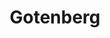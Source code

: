 ---
draft: false
title: Gotenberg
content:
  id: gotenberg
  name: Gotenberg
  logo: /images/development/dev-tools/gotenberg/logo.png
  website: https://gotenberg.dev/
  iframe_website: /website-iframe/development/dev-tools/gotenberg
  dashboardImage: /images/development/dev-tools/gotenberg/screenshot-1.png
  short_description: A Docker-powered stateless API for PDF files
  description: Gotenberg provides a developer-friendly API to interact with powerful tools like Chromium and LibreOffice for converting numerous document formats (HTML, Markdown, Word, Excel, etc.) into PDF files, and more!
  features:
    - title: Convert, merge and more!
      description: Gotenberg provides a developer-friendly API to interact with powerful tools like Chromium and LibreOffice for converting numerous document formats (HTML, Markdown, Word, Excel, etc.) into PDF files, and more!
    - title: Asynchronous workflow
      description: The webhook feature allows you to upload the output file to the destination of your choice. There are many options to fit your requirements, from the custom HTTP headers sent to your webhook to the HTTP method used to call it.
    - title: A modular platform
      description: Gotenberg is a platform composed of modules; each module has properties you may customize to your flavor.
    - title: Integration
      description: The API provides many more options and documents to convert with Chromium, Libre Office, PDF Engine, and many more.
  screenshots:
    - /images/development/dev-tools/gotenberg/screenshot-1.png
    - /images/development/dev-tools/gotenberg/screenshot-2.png
---
